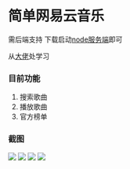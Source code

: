 # 简单网易云音乐

需后端支持
下载启动[node服务端](https://github.com/sqaiyan/netmusic-node)即可

从[大佬](https://github.com/sqaiyan/NeteaseMusicWxMiniApp)处学习
### 目前功能
1. 搜索歌曲
2. 播放歌曲
3. 官方榜单

### 截图
<image src="https://github.com/YuSheng816/wx_CloudMusicPractice/tree/master/images/index.jpg"/>

<image src="https://github.com/YuSheng816/wx_CloudMusicPractice/tree/master/images/songSheet.jpg"/>

<image src="https://github.com/YuSheng816/wx_CloudMusicPractice/tree/master/images/search.jpg"/>

<image src="https://github.com/YuSheng816/wx_CloudMusicPractice/tree/master/images/player.jpg"/>

